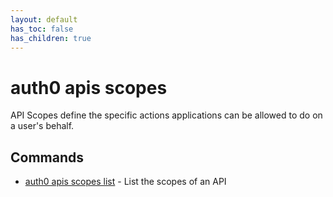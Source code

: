 ```yaml
---
layout: default
has_toc: false
has_children: true
---
```

# auth0 apis scopes

API Scopes define the specific actions applications can be allowed to do on a user's behalf.

## Commands

- [auth0 apis scopes list](auth0_apis_scopes_list.md) - List the scopes of an API

